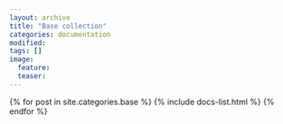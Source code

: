 ```yaml
---
layout: archive
title: "Base collection"
categories: documentation
modified:
tags: []
image:
  feature:
  teaser:
---
```


<div class="tiles">
{% for post in site.categories.base %}
  {% include docs-list.html %}
{% endfor %}
</div><!-- /.tiles -->
